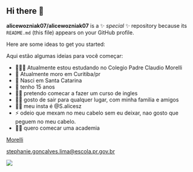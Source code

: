 ## Hi there 👋

**alicewozniak07/alicewozniak07** is a ✨ _special_ ✨ repository because its `README.md` (this file) appears on your GitHub profile.

Here are some ideas to get you started:

Aqui estão algumas ideias para você começar:

- 👩🏻‍🏫 Atualmente estou estudando no Colegio Padre Claudio Morelli
- 📍 Atualmente moro em Curitiba/pr
- 🚩 Nasci em Santa Catarina
- 🤔 tenho 15 anos
- 👩🏻 pretendo comecar a fazer um curso de ingles
- 💅🏻 gosto de sair para qualquer lugar, com minha familia e amigos
- 🧚🏻 meu insta é @S.alicesz
- ⚡ odeio que mexam no meu cabelo sem eu deixar, nao gosto que peguem no meu cabelo.
- 🏋🏻 quero comecar uma academia

[Morelli](http://www.comunidade.diaadia.pr.gov.br/modules/galeria/detalhe.php?foto=20&evento=5)

  stephanie.goncalves.lima@escola.pr.gov.br

![](https://media1.tenor.com/m/HJ8Nxo6FkI0AAAAC/broncos-hello.gif)

